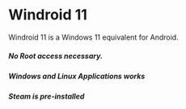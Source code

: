 # Windroid 11

Windroid 11 is a Windows 11 equivalent for Android.


##### No Root access necessary.
##### Windows and Linux Applications works
##### Steam is pre-installed
